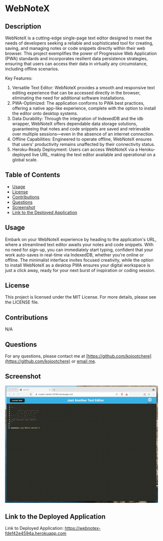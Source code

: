 # WebNoteX

## Description

WebNoteX is a cutting-edge single-page text editor designed to meet the needs of developers seeking a reliable and sophisticated tool for creating, saving, and managing notes or code snippets directly within their web browser. This project exemplifies the power of Progressive Web Application (PWA) standards and incorporates resilient data persistence strategies, ensuring that users can access their data in virtually any circumstance, including offline scenarios.

Key Features:

1. Versatile Text Editor: WebNoteX provides a smooth and responsive text editing experience that can be accessed directly in the browser, eliminating the need for additional software installations.
2. PWA-Optimized: The application conforms to PWA best practices, offering a native app-like experience, complete with the option to install the editor onto desktop systems.
3. Data Durability: Through the integration of IndexedDB and the idb wrapper, WebNoteX offers dependable data storage solutions, guaranteeing that notes and code snippets are saved and retrievable over multiple sessions—even in the absence of an internet connection.
4. Offline Capabilities: Engineered to operate offline, WebNoteX ensures that users' productivity remains unaffected by their connectivity status.
5. Heroku-Ready Deployment: Users can access WebNoteX via a Heroku-deployed live URL, making the text editor available and operational on a global scale.

## Table of Contents
- [Usage](#usage)
- [License](#license)
- [Contributions](#contributions)
- [Questions](#questions)
- [Screenshot](#screenshot)
- [Link to the Deployed Application](#link-to-the-deployed-application)

## Usage

Embark on your WebNoteX experience by heading to the application's URL, where a streamlined text editor awaits your notes and code snippets. With no need for sign-up, you can immediately start typing, confident that your work auto-saves in real-time via IndexedDB, whether you're online or offline. The minimalist interface invites focused creativity, while the option to install WebNoteX as a desktop PWA ensures your digital workspace is just a click away, ready for your next burst of inspiration or coding session.

## License

This project is licensed under the MIT License. For more details, please see the LICENSE file.

## Contributions

N/A

## Questions

For any questions, please contact me at [https://github.com/kojootchere](https://github.com/kojootchere) or [email me](mailto:kojootchere@gmail.com).

## Screenshot

![WebNoteX GIF](./Assets/00-demo.gif)

## Link to the Deployed Application

Link to Deployed Application: https://webnotex-fdef42e4594a.herokuapp.com